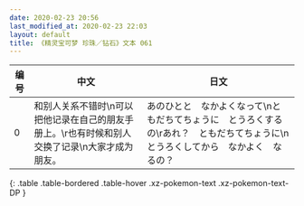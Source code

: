 ```yaml
---
date: 2020-02-23 20:56
last_modified_at: 2020-02-23 22:03
layout: default
title: 《精灵宝可梦 珍珠／钻石》文本 061
---
```

| 编号 | 中文 | 日文 |
| ---- | ---- | ---- |
| 0 | 和别人关系不错时\n可以把他记录在自己的朋友手册上。\r也有时候和别人交换了记录\n大家才成为朋友。 | あのひとと　なかよくなって\nともだちてちょうに　とうろくするの\rあれ？　ともだちてちょうに\nとうろくしてから　なかよく　なるの？ |
{: .table .table-bordered .table-hover .xz-pokemon-text .xz-pokemon-text-DP }